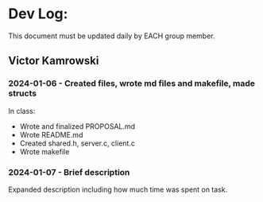 # Dev Log:

This document must be updated daily by EACH group member.

## Victor Kamrowski

### 2024-01-06 - Created files, wrote md files and makefile, made structs

In class:
- Wrote and finalized PROPOSAL.md
- Wrote README.md
- Created shared.h, server.c, client.c
- Wrote makefile

### 2024-01-07 - Brief description
Expanded description including how much time was spent on task.
